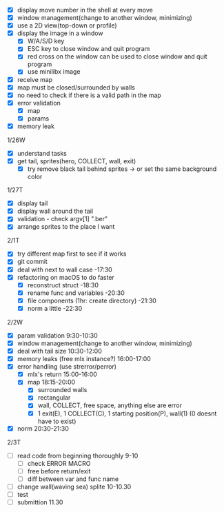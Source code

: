 
- [x] display move number in the shell at every move
- [x] window management(change to another window, minimizing)
- [x] use a 2D view(top-down or profile)
- [x] display the image in a window
    - [x] W/A/S/D key
    - [x] ESC key to close window and quit program
    - [x] red cross on the window can be used to close window and quit program
    - [x] use minilibx image
- [x] receive map
- [x] map must be closed/surrounded by walls
- [x] no need to check if there is a valid path in the map
- [x] error validation
    - [x] map
    - [x] params
- [x] memory leak

1/26W
- [x] understand tasks
- [x] get tail, sprites(hero, COLLECT, wall, exit)
    - [x] try remove black tail behind sprites -> or set the same background color

1/27T
- [x] display tail
- [x] display wall around the tail
- [x] validation - check argv[1] ".ber"
- [x] arrange sprites to the place I want

2/1T
- [x] try different map first to see if it works
- [x] git commit
- [x] deal with next to wall case -17:30
- [x] refactoring on macOS to do faster
    - [x] reconstruct struct -18:30
    - [x] rename func and variables -20:30
    - [x] file components (1hr: create directory) -21:30
    - [x] norm a little -22:30

2/2W
- [x] param validation 9:30-10:30
- [x] window management(change to another window, minimizing)
- [x] deal with tail size 10:30-12:00
- [x] memory leaks (free mlx instance?) 16:00-17:00
- [x] error handling (use strerror/perror)
    - [x] mlx's return 15:00-16:00
    - [x] map 18:15-20:00
        - [x] surrounded walls
        - [x] rectangular
        - [x] wall, COLLECT, free space, anything else are error
        - [x] 1 exit(E), 1 COLLECT(C), 1 starting position(P), wall(1) (0 doesnt have to exist)
- [x] norm 20:30-21:30

2/3T
- [ ] read code from beginning thoroughly 9-10
    - [ ] check ERROR MACRO
    - [ ] free before return/exit
    - [ ] diff between var and func name
- [ ] change wall(waving sea) splite 10-10.30
- [ ] test
- [ ] submittion 11.30
